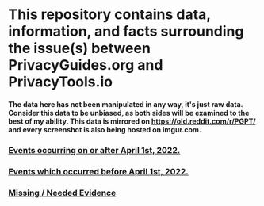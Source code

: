 # This repository contains data, information, and facts surrounding the issue(s) between PrivacyGuides.org and PrivacyTools.io

#### The data here has not been manipulated in any way, it's just raw data. Consider this data to be unbiased, as both sides will be examined to the best of my ability. This data is mirrored on https://old.reddit.com/r/PGPT/  and every screenshot is also being hosted on imgur.com. 


### [Events occurring on or after April 1st, 2022.](AFTER.md)

### [Events which occurred before April 1st, 2022.](BEFORE.md)

### [Missing / Needed Evidence](MISSING.md)







